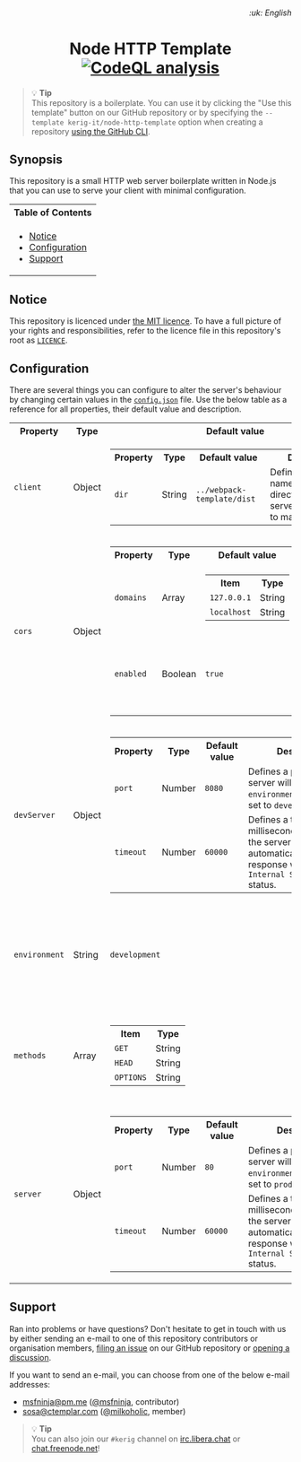 <h6 align="right">
	<span>:uk: English</span> <!-- &#124; <a href="/README-xx.md">:xx: Xx</a> -->
</h6>

<h1 align="center">
	<span>Node HTTP Template</span><br />
	<!-- Workflow files/badges -->
	<a href="https://github.com/kerig-it/node-http-template/actions/workflows/codeql-analysis.yml">
		<img alt="CodeQL analysis" src="https://github.com/kerig-it/node-http-template/actions/workflows/codeql-analysis.yml/badge.svg" />
	</a>
</h1>

> :bulb: **Tip**<br />
> This repository is a boilerplate. You can use it by clicking the "Use this template" button on our GitHub repository or by specifying the `--template kerig-it/node-http-template` option when creating a repository [using the GitHub CLI](https://cli.github.com/manual/gh_repo_create).

## Synopsis

This repository is a small HTTP web server boilerplate written in Node.js that you can use to serve your client with minimal configuration.

<table/>
	<tr>
		<th>Table of Contents</th>
	</tr>
	<tr>
		<td>
			<ul>
				<li>
					<a href="#notice">Notice</a>
				</li>
				<li>
					<a href="#configuration">Configuration</a>
				</li>
				<li>
					<a href="#support">Support</a>
				</li>
			</ul>
		</td>
	</tr>
</table>

## Notice

This repository is licenced under [the MIT licence](https://mit-license.org). To have a full picture of your rights and responsibilities, refer to the licence file in this repository's root as [`LICENCE`](/LICENCE).

## Configuration

There are several things you can configure to alter the server's behaviour by changing certain values in the [`config.json`](/config.json) file. Use the below table as a reference for all properties, their default value and description.

<table>
	<tr>
		<th>Property</th>
		<th>Type</th>
		<th>Default value</th>
		<th>Description</th>
	</tr>
	<tr>
		<td><code>client</code></td>
		<td>Object</td>
		<td><table>
			<tr>
				<th>Property</th>
				<th>Type</th>
				<th>Default value</th>
				<th>Description</th>
			</tr>
			<tr>
				<td><code>dir</code></td>
				<td>String</td>
				<td><code>../webpack-template/dist</code></td>
				<td>Defines the path name to the client directory that the server is supposed to make public.</td>
			</tr>
		</table></td>
		<td>Holds properties about the client.</td>
	</tr>
	<tr>
		<td><code>cors</code></td>
		<td>Object</td>
		<td><table>
			<tr>
				<th>Property</th>
				<th>Type</th>
				<th>Default value</th>
				<th>Description</th>
			</tr>
			<tr>
				<td><code>domains</code></td>
				<td>Array</td>
				<td><table>
					<tr>
						<th>Item</th>
						<th>Type</th>
					</tr>
					<tr>
						<td><code>127.0.0.1</code></td>
						<td>String</td>
					</tr>
					<tr>
						<td><code>localhost</code></td>
						<td>String</td>
					</tr>
				</table></td>
				<td>Defines a list of whitelisted domain names for CORS header assignment.</td>
			</tr>
			<tr>
				<td><code>enabled</code></td>
				<td>Boolean</td>
				<td><code>true</code></td>
				<td>Defines whether the server should perform any CORS management.</td>
			</tr>
		</table></td>
		<td>Holds properties about CORS management.</td>
	</tr>
	<tr>
		<td><code>devServer</code></td>
		<td>Object</td>
		<td><table>
			<tr>
				<th>Property</th>
				<th>Type</th>
				<th>Default value</th>
				<th>Description</th>
			</tr>
			<tr>
				<td><code>port</code></td>
				<td>Number</td>
				<td><code>8080</code></td>
				<td>Defines a port that the server will listen on if the <code>environment</code> property is set to <code>development</code>.</td>
			</tr>
			<tr>
				<td><code>timeout</code></td>
				<td>Number</td>
				<td><code>60000</code></td>
				<td>Defines a timeout in milliseconds after which the server will automatically end the response with the <code>500 Internal Server Error</code> status.</td>
			</tr>
		</table></td>
		<td>Holds properties about the development server.</td>
	</tr>
	<tr>
		<td><code>environment</code></td>
		<td>String</td>
		<td><code>development</code></td>
		<td>Defines the environment of the server. The two possible values are <code>development</code> and <code>production</code>.</td>
	</tr>
	<tr>
		<td><code>methods</code></td>
		<td>Array</td>
		<td><table>
				<tr>
					<th>Item</th>
					<th>Type</th>
				</tr>
				<tr>
					<td><code>GET</code></td>
					<td>String</td>
				</tr>
				<tr>
					<td><code>HEAD</code></td>
					<td>String</td>
				</tr>
				<tr>
					<td><code>OPTIONS</code></td>
					<td>String</td>
				</tr>
			</table></td>
		<td>Defines a list of HTTP methods that the server will not reject with a <code>501 Not Implemented</code> status.</td>
	</tr>
	<tr>
		<td><code>server</code></td>
		<td>Object</td>
		<td><table>
			<tr>
				<th>Property</th>
				<th>Type</th>
				<th>Default value</th>
				<th>Description</th>
			</tr>
			<tr>
				<td><code>port</code></td>
				<td>Number</td>
				<td><code>80</code></td>
				<td>Defines a port that the server will listen on if the <code>environment</code> property is set to <code>production</code>.</td>
			</tr>
			<tr>
				<td><code>timeout</code></td>
				<td>Number</td>
				<td><code>60000</code></td>
				<td>Defines a timeout in milliseconds after which the server will automatically end the response with the <code>500 Internal Server Error</code> status.</td>
			</tr>
		</table></td>
		<td>Holds properties about the production server.</td>
	</tr>
</table>

## Support

Ran into problems or have questions? Don't hesitate to get in touch with us by either sending an e-mail to one of this repository contributors or organisation members, [filing an issue](https://github.com/kerig-it/node-http-template/issues/new/choose) on our GitHub repository or [opening a discussion](https://github.com/kerig-it/node-http-template/discussions/new).

If you want to send an e-mail, you can choose from one of the below e-mail addresses:

 - <msfninja@pm.me> ([@msfninja](https://github.com/msfninja), contributor)
 - <sosa@ctemplar.com> ([@milkoholic](https://github.com/milkoholic), member)

> :bulb: **Tip**<br />
> You can also join our `#kerig` channel on [irc.libera.chat](https://libera.chat) or [chat.freenode.net](https://freenode.net)!
